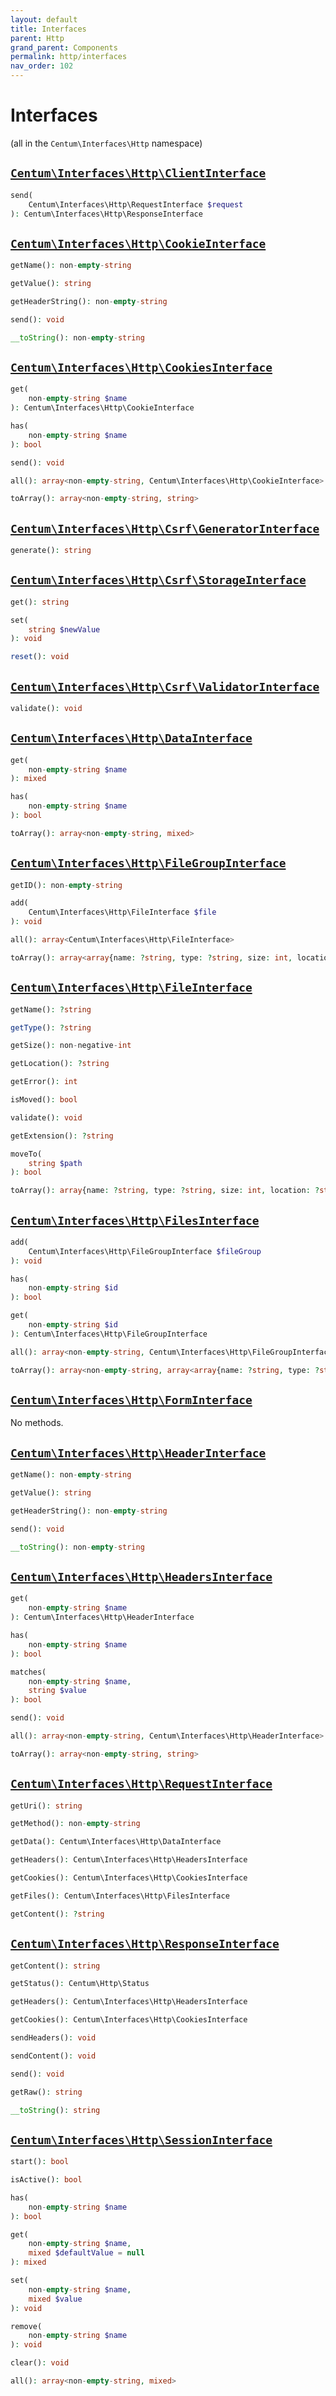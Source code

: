 ```yaml
---
layout: default
title: Interfaces
parent: Http
grand_parent: Components
permalink: http/interfaces
nav_order: 102
---
```




# Interfaces

(all in the `Centum\Interfaces\Http` namespace)



## [`Centum\Interfaces\Http\ClientInterface`](https://github.com/SidRoberts/centum/blob/development/src/Interfaces/Http/ClientInterface.php)

```php
send(
    Centum\Interfaces\Http\RequestInterface $request
): Centum\Interfaces\Http\ResponseInterface
```



## [`Centum\Interfaces\Http\CookieInterface`](https://github.com/SidRoberts/centum/blob/development/src/Interfaces/Http/CookieInterface.php)

```php
getName(): non-empty-string
```

```php
getValue(): string
```

```php
getHeaderString(): non-empty-string
```

```php
send(): void
```

```php
__toString(): non-empty-string
```



## [`Centum\Interfaces\Http\CookiesInterface`](https://github.com/SidRoberts/centum/blob/development/src/Interfaces/Http/CookiesInterface.php)

```php
get(
    non-empty-string $name
): Centum\Interfaces\Http\CookieInterface
```

```php
has(
    non-empty-string $name
): bool
```

```php
send(): void
```

```php
all(): array<non-empty-string, Centum\Interfaces\Http\CookieInterface>
```

```php
toArray(): array<non-empty-string, string>
```



## [`Centum\Interfaces\Http\Csrf\GeneratorInterface`](https://github.com/SidRoberts/centum/blob/development/src/Interfaces/Http/Csrf/GeneratorInterface.php)

```php
generate(): string
```



## [`Centum\Interfaces\Http\Csrf\StorageInterface`](https://github.com/SidRoberts/centum/blob/development/src/Interfaces/Http/Csrf/StorageInterface.php)

```php
get(): string
```

```php
set(
    string $newValue
): void
```

```php
reset(): void
```



## [`Centum\Interfaces\Http\Csrf\ValidatorInterface`](https://github.com/SidRoberts/centum/blob/development/src/Interfaces/Http/Csrf/ValidatorInterface.php)

```php
validate(): void
```



## [`Centum\Interfaces\Http\DataInterface`](https://github.com/SidRoberts/centum/blob/development/src/Interfaces/Http/DataInterface.php)

```php
get(
    non-empty-string $name
): mixed
```

```php
has(
    non-empty-string $name
): bool
```

```php
toArray(): array<non-empty-string, mixed>
```



## [`Centum\Interfaces\Http\FileGroupInterface`](https://github.com/SidRoberts/centum/blob/development/src/Interfaces/Http/FileGroupInterface.php)

```php
getID(): non-empty-string
```

```php
add(
    Centum\Interfaces\Http\FileInterface $file
): void
```

```php
all(): array<Centum\Interfaces\Http\FileInterface>
```

```php
toArray(): array<array{name: ?string, type: ?string, size: int, location: ?string, error: int}>
```



## [`Centum\Interfaces\Http\FileInterface`](https://github.com/SidRoberts/centum/blob/development/src/Interfaces/Http/FileInterface.php)

```php
getName(): ?string
```

```php
getType(): ?string
```

```php
getSize(): non-negative-int
```

```php
getLocation(): ?string
```

```php
getError(): int
```

```php
isMoved(): bool
```

```php
validate(): void
```

```php
getExtension(): ?string
```

```php
moveTo(
    string $path
): bool
```

```php
toArray(): array{name: ?string, type: ?string, size: int, location: ?string, error: int}
```



## [`Centum\Interfaces\Http\FilesInterface`](https://github.com/SidRoberts/centum/blob/development/src/Interfaces/Http/FilesInterface.php)

```php
add(
    Centum\Interfaces\Http\FileGroupInterface $fileGroup
): void
```

```php
has(
    non-empty-string $id
): bool
```

```php
get(
    non-empty-string $id
): Centum\Interfaces\Http\FileGroupInterface
```

```php
all(): array<non-empty-string, Centum\Interfaces\Http\FileGroupInterface>
```

```php
toArray(): array<non-empty-string, array<array{name: ?string, type: ?string, size: int, location: ?string, error: int}>>
```



## [`Centum\Interfaces\Http\FormInterface`](https://github.com/SidRoberts/centum/blob/development/src/Interfaces/Http/FormInterface.php)

No methods.



## [`Centum\Interfaces\Http\HeaderInterface`](https://github.com/SidRoberts/centum/blob/development/src/Interfaces/Http/HeaderInterface.php)

```php
getName(): non-empty-string
```

```php
getValue(): string
```

```php
getHeaderString(): non-empty-string
```

```php
send(): void
```

```php
__toString(): non-empty-string
```



## [`Centum\Interfaces\Http\HeadersInterface`](https://github.com/SidRoberts/centum/blob/development/src/Interfaces/Http/HeadersInterface.php)

```php
get(
    non-empty-string $name
): Centum\Interfaces\Http\HeaderInterface
```

```php
has(
    non-empty-string $name
): bool
```

```php
matches(
    non-empty-string $name,
    string $value
): bool
```

```php
send(): void
```

```php
all(): array<non-empty-string, Centum\Interfaces\Http\HeaderInterface>
```

```php
toArray(): array<non-empty-string, string>
```



## [`Centum\Interfaces\Http\RequestInterface`](https://github.com/SidRoberts/centum/blob/development/src/Interfaces/Http/RequestInterface.php)

```php
getUri(): string
```

```php
getMethod(): non-empty-string
```

```php
getData(): Centum\Interfaces\Http\DataInterface
```

```php
getHeaders(): Centum\Interfaces\Http\HeadersInterface
```

```php
getCookies(): Centum\Interfaces\Http\CookiesInterface
```

```php
getFiles(): Centum\Interfaces\Http\FilesInterface
```

```php
getContent(): ?string
```



## [`Centum\Interfaces\Http\ResponseInterface`](https://github.com/SidRoberts/centum/blob/development/src/Interfaces/Http/ResponseInterface.php)

```php
getContent(): string
```

```php
getStatus(): Centum\Http\Status
```

```php
getHeaders(): Centum\Interfaces\Http\HeadersInterface
```

```php
getCookies(): Centum\Interfaces\Http\CookiesInterface
```

```php
sendHeaders(): void
```

```php
sendContent(): void
```

```php
send(): void
```

```php
getRaw(): string
```

```php
__toString(): string
```



## [`Centum\Interfaces\Http\SessionInterface`](https://github.com/SidRoberts/centum/blob/development/src/Interfaces/Http/SessionInterface.php)

```php
start(): bool
```

```php
isActive(): bool
```

```php
has(
    non-empty-string $name
): bool
```

```php
get(
    non-empty-string $name,
    mixed $defaultValue = null
): mixed
```

```php
set(
    non-empty-string $name,
    mixed $value
): void
```

```php
remove(
    non-empty-string $name
): void
```

```php
clear(): void
```

```php
all(): array<non-empty-string, mixed>
```
